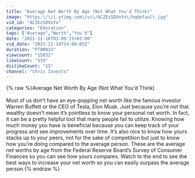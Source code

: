 ```yaml
---
title: "Average Net Worth By Age (Not What You'd Think)"
image: "https:\/\/i.ytimg.com\/vi\/ACZEzSDVoYo\/hqdefault.jpg"
vid_id: "ACZEzSDVoYo"
categories: "Education"
tags: ["Average","Worth","You'd"]
date: "2021-11-16T03:09:15+03:00"
vid_date: "2021-11-14T14:00:05Z"
duration: "PT8M41S"
viewcount: "15832"
likeCount: "539"
dislikeCount: "15"
channel: "Chris Invests"
---
```

{% raw %}Average Net Worth By Age (Not What You'd Think)<br /><br />Most of us don’t have an eye-popping net worth like the famous investor Warren Buffett or the CEO of Tesla, Elon Musk. Just because you’re not that wealthy doesn’t mean it’s pointless to know your personal net worth. In fact, it can be a pretty helpful tool that many people fail to utilize. Knowing how much money you have is beneficial because you can keep track of your progress and see improvements over time. It’s also nice to know how yours stacks up to your peers, not for the sake of competition but just to know how you’re doing compared to the average person. These are the average net worths by age from the Federal Reserve Board’s Survey of Consumer Finances so you can see how yours compares. Watch to the end to see the best ways to increase your net worth so you can easily surpass the average person.{% endraw %}
